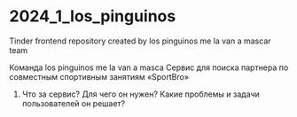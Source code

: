 # 2024_1_los_pinguinos
Tinder frontend repository created by los pinguinos me la van a mascar team

Команда los pinguinos me la van a masca
Сервис для поиска партнера по совместным спортивным занятиям «SportBro»
1. Что за сервис? Для чего он нужен? Какие проблемы и задачи пользователей он решает?
